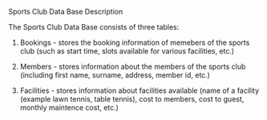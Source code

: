 Sports Club Data Base Description

The Sports Club Data Base consists of three tables:

1. Bookings - stores the booking information of memebers of the sports club (such as start time, slots available for various facilities, etc.)

2. Members - stores information about the members of the sports club (including first name, surname, address, member id, etc.)

3. Facilities - stores information about facilities available (name of a facility (example lawn tennis, table tennis), cost to members, cost to guest, monthly maintence cost, etc.)
